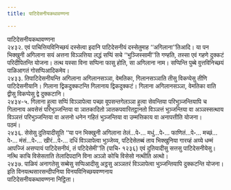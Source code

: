 ```yaml
---
title: पाटिदेसनीयकथावण्णना

---
```

पाटिदेसनीयकथावण्णना  
२४३२. एवं पाचित्तियविनिच्छयं दस्सेत्वा इदानि पाटिदेसनीयं दस्सेतुमाह ‘‘अगिलाना’’तिआदि। या पन भिक्खुनी अगिलाना सयं अत्तना विञ्ञत्तिया लद्धं सप्पिं सचे ‘‘भुञ्जिस्सामी’’ति गण्हति, तस्सा एवं गहणे दुक्कटं परिदीपितन्ति योजना। तत्थ यस्सा विना सप्पिना फासु होति, सा अगिलाना नाम। सप्पिन्ति पुब्बे वुत्तविनिच्छयं पाळिआगतं गोसप्पिआदिकमेव।  
२४३३. तिपाटिदेसनीयन्ति अगिलाना अगिलानसञ्ञा, वेमतिका, गिलानसञ्ञाति तीसु विकप्पेसु तीणि पाटिदेसनीयानि। गिलाना द्विकदुक्कटन्ति गिलानाय द्विकदुक्कटं। गिलाना अगिलानसञ्ञा, वेमतिका वाति द्वीसु विकप्पेसु द्वे दुक्कटानि।  
२४३४-५. गिलाना हुत्वा सप्पिं विञ्ञापेत्वा पच्छा वूपसन्तगेलञ्ञा हुत्वा सेवन्तिया परिभुञ्जन्तियापि च गिलानाय अवसेसं परिभुञ्जन्तिया वा ञातकादितो ञातकपवारितट्ठानतो विञ्ञत्तं भुञ्जन्तिया वा अञ्ञस्सत्थाय विञ्ञत्तं परिभुञ्जन्तिया वा अत्तनो धनेन गहितं भुञ्जन्तिया वा उम्मत्तिकाय वा अनापत्तीति योजना।  
पठमं।  
२४३६. सेसेसु दुतियादीसूति ‘‘या पन भिक्खुनी अगिलाना तेलं…पे॰… मधुं…पे॰… फाणितं…पे॰… मच्छं…पे॰… मंसं…पे॰… खीरं…पे॰… दधिं विञ्ञापेत्वा भुञ्जेय्य, पटिदेसेतब्बं ताय भिक्खुनिया गारय्हं अय्ये धम्मं आपज्जिं असप्पायं पाटिदेसनीयं, तं पटिदेसेमी’’ति (पाचि॰ १२३६) एवं दुतियादीसु सत्तसु पाटिदेसनीयेसु। नत्थि काचि विसेसताति तेलादिपदानि विना अञ्ञो कोचि विसेसो नत्थीति अत्थो।  
२४३७. पाळियं अनागतेसु सब्बेसु सप्पिआदीसु अट्ठसु अञ्ञतरं विञ्ञापेत्वा भुञ्जन्तियापि दुक्कटन्ति योजना।  
इति विनयत्थसारसन्दीपनिया विनयविनिच्छयवण्णनाय  
पाटिदेसनीयकथावण्णना निट्ठिता।  